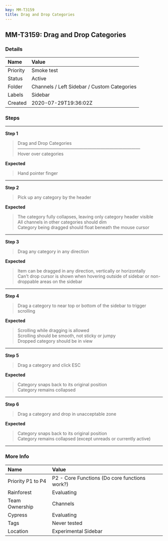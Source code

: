 ```yaml
---
key: MM-T3159
title: Drag and Drop Categories
---
```


## MM-T3159: Drag and Drop Categories

### Details

| Name     | Value                                       |
| :------- | :------------------------------------------ |
| Priority | Smoke test                                  |
| Status   | Active                                      |
| Folder   | Channels / Left Sidebar / Custom Categories |
| Labels   | Sidebar                                     |
| Created  | 2020-07-29T19:36:02Z                        |

### Steps

<hr/>

**Step 1**

> <article>Drag and Drop Categories<br />&mdash;&mdash;&mdash;&mdash;&mdash;&mdash;&mdash;&mdash;&mdash;&mdash;&mdash;&mdash;&mdash;&mdash;&mdash;&mdash;&mdash;&mdash;&mdash;&mdash;&mdash;&mdash;&mdash;&mdash;&mdash;&mdash;&mdash;&mdash;<br />Hover over categories</article>

**Expected**

> <article>Hand pointer finger</article>

<hr/>

**Step 2**

> <article>Pick up any category by the header</article>

**Expected**

> <article>The category fully collapses, leaving only category header visible<br />All channels in other categories should dim<br />Category being dragged should float beneath the mouse cursor</article>

<hr/>

**Step 3**

> <article>Drag any category in any direction</article>

**Expected**

> <article>Item can be dragged in any direction, vertically or horizontally <br />Can't drop cursor is shown when hovering outside of sidebar or non-droppable areas on the sidebar</article>

<hr/>

**Step 4**

> <article>Drag a category to near top or bottom of the sidebar to trigger scrolling</article>

**Expected**

> <article>Scrolling while dragging is allowed <br />Scrolling should be smooth, not sticky or jumpy<br />Dropped category should be in view</article>

<hr/>

**Step 5**

> <article>Drag a category and click ESC</article>

**Expected**

> <article>Category snaps back to its original position<br />Category remains collapsed</article>

<hr/>

**Step 6**

> <article>Drag a category and drop in unacceptable zone</article>

**Expected**

> <article>Category snaps back to its original position<br />Category remains collapsed (except unreads or currently active)</article>

<hr/>

### More Info

| Name              | Value                                         |
| :---------------- | :-------------------------------------------- |
| Priority P1 to P4 | P2 - Core Functions (Do core functions work?) |
| Rainforest        | Evaluating                                    |
| Team Ownership    | Channels                                      |
| Cypress           | Evaluating                                    |
| Tags              | Never tested                                  |
| Location          | Experimental Sidebar                          |
